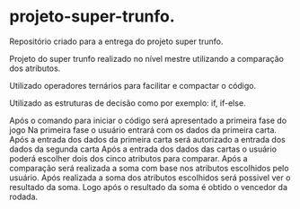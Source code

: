 # projeto-super-trunfo.
Repositório criado para a entrega do projeto super trunfo.

Projeto do super trunfo realizado no nível mestre utilizando a comparação dos atributos.

Utilizado operadores ternários para facilitar e compactar o código.

Utilizado as estruturas de decisão como por exemplo: if, if-else.

Após o comando para iniciar o código será apresentado a primeira fase do jogo
Na primeira fase o usuário entrará com os dados da primeira carta.
Após a entrada dos dados da primeira carta será autorizado a entrada dos dados da segunda carta
Após a entrada dos dados das cartas o usuário poderá escolher dois dos cinco atributos para comparar.
Após a comparação será realizada a soma com base nos atributos escolhidos pelo usuário.
Após realizada a soma dos atributos escolhidos será possivel ver o resultado da soma.
Logo após o resultado da soma é obtido o vencedor da rodada.



